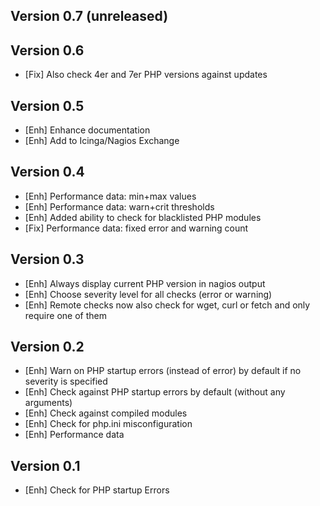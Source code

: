 Version 0.7 (unreleased)
-----------


Version 0.6
-----------

- [Fix]		Also check 4er and 7er PHP versions against updates


Version 0.5
-----------

- [Enh]		Enhance documentation
- [Enh]		Add to Icinga/Nagios Exchange

Version 0.4
-----------

- [Enh]		Performance data: min+max values
- [Enh]		Performance data: warn+crit thresholds
- [Enh]		Added ability to check for blacklisted PHP modules
- [Fix]		Performance data: fixed error and warning count

Version 0.3
-----------

- [Enh]		Always display current PHP version in nagios output
- [Enh]		Choose severity level for all checks (error or warning)
- [Enh]		Remote checks now also check for wget, curl or fetch and only require one of them

Version 0.2
-----------

- [Enh]		Warn on PHP startup errors (instead of error) by default if no severity is specified
- [Enh]		Check against PHP startup errors by default (without any arguments)
- [Enh]		Check against compiled modules
- [Enh]		Check for php.ini misconfiguration
- [Enh]		Performance data

Version 0.1
-----------

- [Enh]		Check for PHP startup Errors
